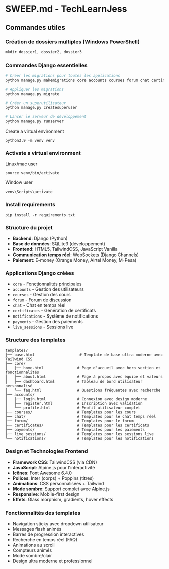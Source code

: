 # SWEEP.md - TechLearnJess

## Commandes utiles

### Création de dossiers multiples (Windows PowerShell)
```powershell
mkdir dossier1, dossier2, dossier3
```

### Commandes Django essentielles
```bash
# Créer les migrations pour toutes les applications
python manage.py makemigrations core accounts courses forum chat certificates notifications payments live_sessions

# Appliquer les migrations
python manage.py migrate

# Créer un superutilisateur
python manage.py createsuperuser

# Lancer le serveur de développement
python manage.py runserver
```

Create a virtual environment 

```
python3.9 -m venv venv
```

### Activate a virtual environment

Linux/mac user 

```
source venv/bin/activate
```

Window user 

```
venv\Scripts\activate
```

### Install requirements 

```
pip install -r requirements.txt
```


### Structure du projet
- **Backend**: Django (Python)
- **Base de données**: SQLite3 (développement)
- **Frontend**: HTML5, TailwindCSS, JavaScript Vanilla
- **Communication temps réel**: WebSockets (Django Channels)
- **Paiement**: E-money (Orange Money, Airtel Money, M-Pesa)

### Applications Django créées
- `core` - Fonctionnalités principales
- `accounts` - Gestion des utilisateurs
- `courses` - Gestion des cours
- `forum` - Forum de discussion
- `chat` - Chat en temps réel
- `certificates` - Génération de certificats
- `notifications` - Système de notifications
- `payments` - Gestion des paiements
- `live_sessions` - Sessions live

### Structure des templates
```
templates/
├── base.html                    # Template de base ultra moderne avec Tailwind CSS
├── core/
│   ├── home.html               # Page d'accueil avec hero section et fonctionnalités
│   ├── about.html              # Page à propos avec équipe et valeurs
│   ├── dashboard.html          # Tableau de bord utilisateur personnalisé
│   └── faq.html                # Questions fréquentes avec recherche
├── accounts/
│   ├── login.html              # Connexion avec design moderne
│   ├── register.html           # Inscription avec validation
│   └── profile.html            # Profil utilisateur complet
├── courses/                    # Templates pour les cours
├── chat/                       # Templates pour le chat temps réel
├── forum/                      # Templates pour le forum
├── certificates/               # Templates pour les certificats
├── payments/                   # Templates pour les paiements
├── live_sessions/              # Templates pour les sessions live
└── notifications/              # Templates pour les notifications
```

### Design et Technologies Frontend
- **Framework CSS**: TailwindCSS (via CDN)
- **JavaScript**: Alpine.js pour l'interactivité
- **Icônes**: Font Awesome 6.4.0
- **Polices**: Inter (corps) + Poppins (titres)
- **Animations**: CSS personnalisées + Tailwind
- **Mode sombre**: Support complet avec Alpine.js
- **Responsive**: Mobile-first design
- **Effets**: Glass morphism, gradients, hover effects

### Fonctionnalités des templates
- Navigation sticky avec dropdown utilisateur
- Messages flash animés
- Barres de progression interactives
- Recherche en temps réel (FAQ)
- Animations au scroll
- Compteurs animés
- Mode sombre/clair
- Design ultra moderne et professionnel